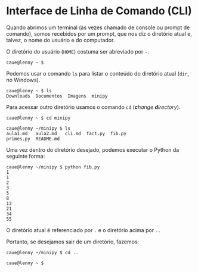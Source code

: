 # Interface de Linha de Comando (CLI)

Quando abrimos um terminal (às vezes chamado de console ou prompt de comando), somos recebidos por um prompt, que nos diz o diretório atual e, talvez, o nome do usuário e do computador.

O diretório do usuário (`HOME`) costuma ser abreviado por `~`.

```
caue@lenny ~ $
```

Podemos usar o comando `ls` para listar o conteúdo do diretório atual (`dir`, no Windows).

```
caue@lenny ~ $ ls
Downloads  Documentos  Imagens  minipy
```

Para acessar outro diretório usamos o comando `cd` (***c**hange **d**irectory*).

```
caue@lenny ~ $ cd minipy

caue@lenny ~/minipy $ ls
aula1.md   aula2.md   cli.md  fact.py  fib.py
primes.py  README.md
```

Uma vez dentro do diretório desejado, podemos executar o Python da seguinte forma:

```
caue@lenny ~/minipy $ python fib.py
1
1
2
3
5
8
13
21
34
55
```

O diretório atual é referenciado por `.` e o diretório acima por `..`

Portanto, se desejamos sair de um diretório, fazemos:

```
caue@lenny ~/minipy $ cd ..

caue@lenny ~ $
```
